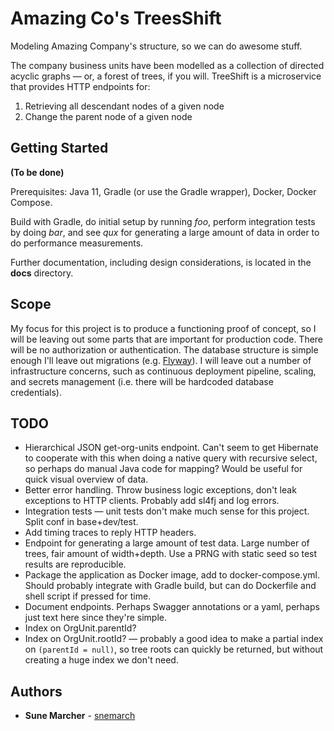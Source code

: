 # Amazing Co's TreesShift

Modeling Amazing Company's structure, so we can do awesome stuff.

The company business units have been modelled as a collection of directed acyclic graphs — or, a forest of
trees, if you will. TreeShift is a microservice that provides HTTP endpoints for:
1. Retrieving all descendant nodes of a given node
2. Change the parent node of a given node

## Getting Started

**(To be done)**

Prerequisites: Java 11, Gradle (or use the Gradle wrapper), Docker, Docker Compose.

Build with Gradle, do initial setup by running *foo*, perform integration tests by doing *bar*, and see *qux*
for generating a large amount of data in order to do performance measurements.

Further documentation, including design considerations, is located in the **docs** directory.

## Scope

My focus for this project is to produce a functioning proof of concept, so I will be leaving out some parts
that are important for production code. There will be no authorization or authentication. The database
structure is simple enough I'll leave out migrations (e.g. [Flyway](https://flywaydb.org/)). I will leave out
a number of infrastructure concerns, such as continuous deployment pipeline, scaling, and secrets management
(i.e. there will be hardcoded database credentials).

## TODO

* Hierarchical JSON get-org-units endpoint. Can't seem to get Hibernate to cooperate with this when doing a
  native query with recursive select, so perhaps do manual Java code for mapping? Would be useful for quick
  visual overview of data.
* Better error handling. Throw business logic exceptions, don't leak exceptions to HTTP clients. Probably add
  sl4fj and log errors. 
* Integration tests — unit tests don't make much sense for this project. Split conf in base+dev/test. 
* Add timing traces to reply HTTP headers.
* Endpoint for generating a large amount of test data. Large number of trees, fair amount of width+depth.
  Use a PRNG with static seed so test results are reproducible. 
* Package the application as Docker image, add to docker-compose.yml. Should probably integrate with Gradle
  build, but can do Dockerfile and shell script if pressed for time.
* Document endpoints. Perhaps Swagger annotations or a yaml, perhaps just text here since they're simple.
* Index on OrgUnit.parentId?
* Index on OrgUnit.rootId? — probably a good idea to make a partial index on `(parentId = null)`, so tree
  roots can quickly be returned, but without creating a huge index we don't need.

## Authors

* **Sune Marcher** - [snemarch](https://github.com/snemarch)

